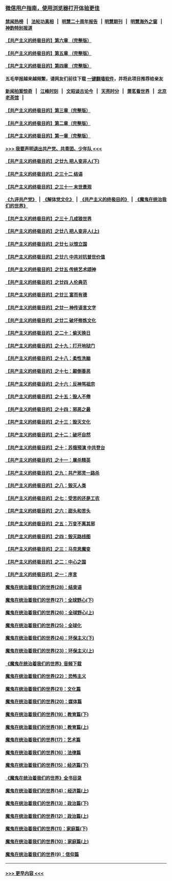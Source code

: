 ### [微信用户指南，使用浏览器打开体验更佳](https://github.com/gfw-breaker/banned-news1/blob/master/indexes/wechat-guide.md?t=0)
#### [禁闻热榜](热点新闻.md?t=0)  &nbsp;&nbsp;|&nbsp;&nbsp; [法轮功真相](https://github.com/gfw-breaker/truth/blob/master/README.md?t=0) &nbsp;&nbsp;|&nbsp;&nbsp; [明慧二十周年报告](https://github.com/gfw-breaker/mh-reports/blob/master/README.md?t=0) &nbsp;&nbsp;|&nbsp;&nbsp;[明慧期刊](https://github.com/gfw-breaker/mh-qikan) &nbsp;&nbsp;|&nbsp;&nbsp; [明慧海外之窗](https://github.com/gfw-breaker/mh-news/blob/master/README.md?t=0) &nbsp;&nbsp;|&nbsp;&nbsp; [神韵特别报道](https://github.com/gfw-breaker/mh-news/blob/master/shenyun.md?t=0)
#### [【共产主义的终极目的】第六章 （完整版）](../pages/nsc422/n11428913.md?t=02051722) 
#### [【共产主义的终极目的】第五章 （完整版）](../pages/nsc422/n11428912.md?t=02051722) 
#### [【共产主义的终极目的】第四章 （完整版）](../pages/nsc422/n11428907.md?t=02051722) 
#### 五毛举报越来越频繁，请网友们前往下载 [一键翻墙软件](https://github.com/gfw-breaker/ssr-accounts)，并将此项目推荐给亲友
#### [新闻拍案惊奇](https://github.com/gfw-breaker/banned-news1/blob/master/pages/link4.md) &nbsp;&nbsp;|&nbsp;&nbsp; [江峰时刻](https://github.com/gfw-breaker/banned-news1/blob/master/pages/link4.md) &nbsp;&nbsp;|&nbsp;&nbsp; [文昭谈古论今](https://github.com/gfw-breaker/banned-news1/blob/master/pages/link4.md) &nbsp;&nbsp;|&nbsp;&nbsp; [天亮时分](https://github.com/gfw-breaker/banned-news1/blob/master/pages/link4.md) &nbsp;&nbsp;|&nbsp;&nbsp; [萧茗看世界](https://github.com/gfw-breaker/banned-news1/blob/master/pages/link4.md) &nbsp;&nbsp;|&nbsp;&nbsp; [北京老茶馆](https://github.com/gfw-breaker/banned-news1/blob/master/pages/link4.md) &nbsp;&nbsp;|&nbsp;&nbsp; 
#### [【共产主义的终极目的】第三章（完整版）](../pages/nsc422/n11428848.md?t=02051722) 
#### [【共产主义的终极目的】第二章（完整版）](../pages/nsc422/n11428831.md?t=02051722) 
#### [【共产主义的终极目的】第一章（完整版）](../pages/nsc422/n11417651.md?t=02051722) 
#### [>>> 我要声明退出共产党、共青团、少年队 <<<](https://github.com/begood0513/goodnews/blob/master/quit/letter.md) 
#### [【共产主义的终极目的】之廿九 把人变非人(下)](../pages/nsc422/n11344140.md?t=02051722) 
#### [【共产主义的终极目的】之三十二 结语](../pages/nsc422/n11360535.md?t=02051722) 
#### [【共产主义的终极目的】之三十一 末世景观](../pages/nsc422/n11351129.md?t=02051722) 
#### [《九评共产党》](https://github.com/begood0513/9ping.md/blob/master/README.md) &nbsp;|&nbsp; [《解体党文化》](../../../../jtdwh.md/blob/master/README.md)  &nbsp;|&nbsp; [《共产主义的终极目的》](../../../../gczydzjmd.md/blob/master/README.md) &nbsp;|&nbsp; [《魔鬼在统治我们的世界》](../../../../mgztzwmdsj.md/blob/master/README.md) 
#### [【共产主义的终极目的】之三十 几成狼世界](../pages/nsc422/n11348280.md?t=02051722) 
#### [【共产主义的终极目的】之廿八 把人变非人(上)](../pages/nsc422/n11340492.md?t=02051722) 
#### [【共产主义的终极目的】之廿七 以恨立国](../pages/nsc422/n11336944.md?t=02051722) 
#### [【共产主义的终极目的】之廿六 中共对抗普世价值](../pages/nsc422/n11324785.md?t=02051722) 
#### [【共产主义的终极目的】之廿五 传统艺术颂神](../pages/nsc422/n11296396.md?t=02051722) 
#### [【共产主义的终极目的】之廿四 人伦典范](../pages/nsc422/n11296397.md?t=02051722) 
#### [【共产主义的终极目的】之廿三 富而有德](../pages/nsc422/n11283598.md?t=02051722) 
#### [【共产主义的终极目的】之廿一 神传语言文字](../pages/nsc422/n11263265.md?t=02051722) 
#### [【共产主义的终极目的】之廿二 破坏修炼文化](../pages/nsc422/n11245728.md?t=02051722) 
#### [【共产主义的终极目的】之二十：偷天换日](../pages/nsc422/n11238846.md?t=02051722) 
#### [【共产主义的终极目的】之十九：打开地狱门](../pages/nsc422/n11206376.md?t=02051722) 
#### [【共产主义的终极目的】之十八：柔性洗脑](../pages/nsc422/n11199994.md?t=02051722) 
#### [【共产主义的终极目的】之十七：颠倒善恶](../pages/nsc422/n11179782.md?t=02051722) 
#### [【共产主义的终极目的】之十六：反神骂祖宗](../pages/nsc422/n11166798.md?t=02051722) 
#### [【共产主义的终极目的】之十五：毁人不倦](../pages/nsc422/n11166792.md?t=02051722) 
#### [【共产主义的终极目的】之十四：邪恶之最](../pages/nsc422/n11150249.md?t=02051722) 
#### [【共产主义的终极目的】之十三：毁灭文化](../pages/nsc422/n11135227.md?t=02051722) 
#### [【共产主义的终极目的】之十二：破坏自然](../pages/nsc422/n11135214.md?t=02051722) 
#### [【共产主义的终极目的】之十：苏俄预演 中共登台](../pages/nsc422/n11118424.md?t=02051722) 
#### [【共产主义的终极目的】之十一：屠杀精英](../pages/nsc422/n11118442.md?t=02051722) 
#### [【共产主义的终极目的】之九：共产邪灵一路杀](../pages/nsc422/n11114139.md?t=02051722) 
#### [【共产主义的终极目的】之八：毁灭人类](../pages/nsc422/n11108503.md?t=02051722) 
#### [【共产主义的终极目的】之七：受苦的还是工农](../pages/nsc422/n11101809.md?t=02051722) 
#### [【共产主义的终极目的】之六：甜头和苦头](../pages/nsc422/n11096971.md?t=02051722) 
#### [【共产主义的终极目的】之五：万变不离其邪](../pages/nsc422/n11091285.md?t=02051722) 
#### [【共产主义的终极目的】之四：毁灭路线图](../pages/nsc422/n11086284.md?t=02051722) 
#### [【共产主义的终极目的】之三：马克思魔变](../pages/nsc422/n11061941.md?t=02051722) 
#### [【共产主义的终极目的】之二：中心之国](../pages/nsc422/n11047728.md?t=02051722) 
#### [【共产主义的终极目的】之一：序言](../pages/nsc422/n11086077.md?t=02051722) 
#### [魔鬼在统治着我们的世界(28)：结束语](../pages/nsc422/n10936246.md?t=02051722) 
#### [魔鬼在统治着我们的世界(27)：全球野心(下)](../pages/nsc422/n10928319.md?t=02051722) 
#### [魔鬼在统治着我们的世界(26)：全球野心(上)](../pages/nsc422/n10900318.md?t=02051722) 
#### [魔鬼在统治着我们的世界(25)：全球化](../pages/nsc422/n10788205.md?t=02051722) 
#### [魔鬼在统治着我们的世界(24)：环保主义(下)](../pages/nsc422/n10695307.md?t=02051722) 
#### [魔鬼在统治着我们的世界(23)：环保主义(上)](../pages/nsc422/n10688613.md?t=02051722) 
#### [《魔鬼在统治着我们的世界》音频下载](../pages/nsc422/n10635553.md?t=02051722) 
#### [魔鬼在统治着我们的世界(22)：恐怖主义](../pages/nsc422/n10614727.md?t=02051722) 
#### [魔鬼在统治着我们的世界(21)：文化篇](../pages/nsc422/n10597706.md?t=02051722) 
#### [魔鬼在统治着我们的世界(20)：媒体篇](../pages/nsc422/n10586579.md?t=02051722) 
#### [魔鬼在统治着我们的世界(19)：教育篇(下)](../pages/nsc422/n10564808.md?t=02051722) 
#### [魔鬼在统治着我们的世界(18)：教育篇(上)](../pages/nsc422/n10526970.md?t=02051722) 
#### [魔鬼在统治着我们的世界(17)：艺术篇](../pages/nsc422/n10499093.md?t=02051722) 
#### [魔鬼在统治着我们的世界(16)：法律篇](../pages/nsc422/n10485969.md?t=02051722) 
#### [魔鬼在统治着我们的世界(15)：经济篇(下)](../pages/nsc422/n10469975.md?t=02051722) 
#### [《魔鬼在统治着我们的世界》全书目录](../pages/nsc422/n10464261.md?t=02051722) 
#### [魔鬼在统治着我们的世界(14)：经济篇(上)](../pages/nsc422/n10457370.md?t=02051722) 
#### [魔鬼在统治着我们的世界(13)：政治篇(下)](../pages/nsc422/n10448270.md?t=02051722) 
#### [魔鬼在统治着我们的世界(12)：政治篇(上)](../pages/nsc422/n10444576.md?t=02051722) 
#### [魔鬼在统治着我们的世界(11)：家庭篇(下)](../pages/nsc422/n10440961.md?t=02051722) 
#### [魔鬼在统治着我们的世界(10)：家庭篇(上)](../pages/nsc422/n10435448.md?t=02051722) 
#### [魔鬼在统治着我们的世界(9)：信仰篇](../pages/nsc422/n10432159.md?t=02051722) 

----
#### [ >>> 更早内容 <<< ](../indexes/nsc422-earlier.md)
